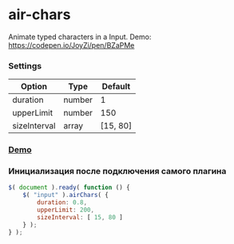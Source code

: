 # air-chars
Animate typed characters in a Input. Demo: https://codepen.io/JoyZi/pen/BZaPMe

### Settings

Option | Type | Default 
------ | ---- | ------- 
duration | number | 1 
upperLimit | number | 150
sizeInterval | array | [15, 80] 

### [Demo](https://codepen.io/JoyZi/pen/BZaPMe)

### Инициализация после подключения самого плагина

```javascript
$( document ).ready( function () {
    $( "input" ).airChars( {
        duration: 0.8,
        upperLimit: 200,
        sizeInterval: [ 15, 80 ]
    } );
} );
```
